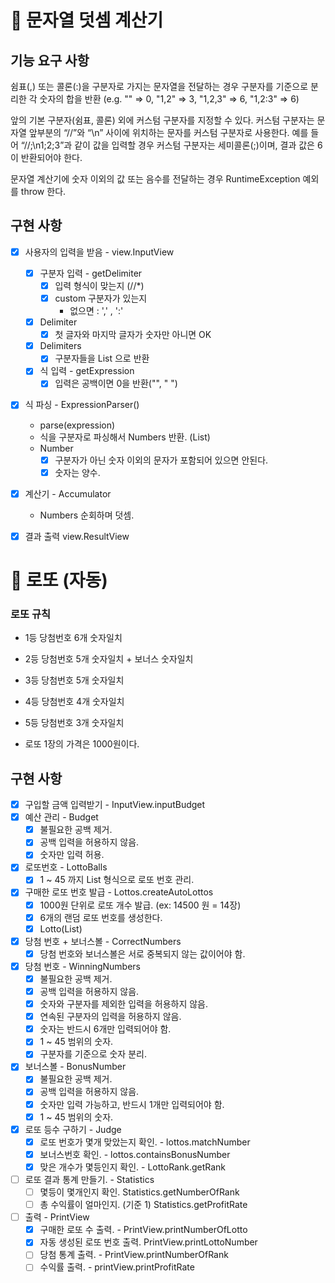 # 📌 문자열 덧셈 계산기

## 기능 요구 사항

쉼표(,) 또는 콜론(:)을 구분자로 가지는 문자열을 전달하는 경우 구분자를 기준으로 분리한 각 숫자의 합을 반환 (e.g. "" => 0, "1,2" => 3, "1,2,3"
=> 6, "1,2:3" => 6)

앞의 기본 구분자(쉼표, 콜론) 외에 커스텀 구분자를 지정할 수 있다. 커스텀 구분자는 문자열 앞부분의 “//”와 “\n” 사이에 위치하는 문자를 커스텀 구분자로 사용한다. 예를
들어 “//;\n1;2;3”과 같이 값을 입력할 경우 커스텀 구분자는 세미콜론(;)이며, 결과 값은 6이 반환되어야 한다.

문자열 계산기에 숫자 이외의 값 또는 음수를 전달하는 경우 RuntimeException 예외를 throw 한다.

## 구현 사항

- [X] 사용자의 입력을 받음 - view.InputView
    - [x] 구분자 입력 - getDelimiter
        - [X] 입력 형식이 맞는지 (//*)
        - [X] custom 구분자가 있는지
            - 없으면 : ',' , ':'
    - [X] Delimiter
        - [X] 첫 글자와 마지막 글자가 숫자만 아니면 OK
    - [x] Delimiters
        - [X] 구분자들을 List<String> 으로 반환
    - [X] 식 입력 - getExpression
        - [X] 입력은 공백이면 0을 반환("", " ")

- [X] 식 파싱 - ExpressionParser()
    - parse(expression)
    - 식을 구분자로 파싱해서 Numbers 반환. (List<Number>)
    - Number
        - [X] 구분자가 아닌 숫자 이외의 문자가 포함되어 있으면 안된다.
        - [X] 숫자는 양수.

- [X] 계산기 - Accumulator
    - Numbers 순회하며 덧셈.

- [X] 결과 출력 view.ResultView


# 📌 로또 (자동)
### 로또 규칙
- 1등 당첨번호 6개 숫자일치
- 2등 당첨번호 5개 숫자일치 + 보너스 숫자일치
- 3등 당첨번호 5개 숫자일치
- 4등 당첨번호 4개 숫자일치
- 5등 당첨번호 3개 숫자일치

- 로또 1장의 가격은 1000원이다.

## 구현 사항
- [X] 구입할 금액 입력받기 - InputView.inputBudget
- [X] 예산 관리 - Budget
  - [X] 불필요한 공백 제거.
  - [X] 공백 입력을 허용하지 않음.
  - [X] 숫자만 입력 허용.

- [X] 로또번호 - LottoBalls
  - [X] 1 ~ 45 까지 List<Integer> 형식으로 로또 번호 관리.

- [X] 구매한 로또 번호 발급 - Lottos.createAutoLottos
  - [X] 1000원 단위로 로또 개수 발급. (ex: 14500 원 = 14장)
  - [X] 6개의 랜덤 로또 번호를 생성한다.
  - [X] Lotto(List<Integer>)

- [X] 당첨 번호 + 보너스볼 - CorrectNumbers
  - [X] 당첨 번호와 보너스볼은 서로 중복되지 않는 값이어야 함.
  
- [X] 당첨 번호  - WinningNumbers 
  - [X] 불필요한 공백 제거.
  - [X] 공백 입력을 허용하지 않음.
  - [X] 숫자와 구분자를 제외한 입력을 허용하지 않음.
  - [X] 연속된 구분자의 입력을 허용하지 않음.
  - [X] 숫자는 반드시 6개만 입력되어야 함.
  - [X] 1 ~ 45 범위의 숫자.
  - [X] 구분자를 기준으로 숫자 분리.
  
- [X] 보너스볼 - BonusNumber
  - [X] 불필요한 공백 제거.
  - [X] 공백 입력을 허용하지 않음.
  - [X] 숫자만 입력 가능하고, 반드시 1개만 입력되어야 함.
  - [X] 1 ~ 45 범위의 숫자.
    
- [x] 로또 등수 구하기 - Judge
  - [x] 로또 번호가 몇개 맞았는지 확인. - lottos.matchNumber
  - [x]  보너스번호 확인. - lottos.containsBonusNumber
  - [x] 맞은 개수가 몇등인지 확인. - LottoRank.getRank

- [ ] 로또 결과 통계 만들기. - Statistics
  - [ ] 몇등이 몇개인지 확인. Statistics.getNumberOfRank
  - [ ] 총 수익률이 얼마인지. (기준 1) Statistics.getProfitRate

- [ ] 출력 - PrintView
  - [X] 구매한 로또 수 출력. - PrintView.printNumberOfLotto
  - [X] 자동 생성된 로또 번호 출력. PrintView.printLottoNumber
  - [ ] 당첨 통계 출력. - PrintView.printNumberOfRank
  - [ ] 수익률 출력. - printView.printProfitRate
